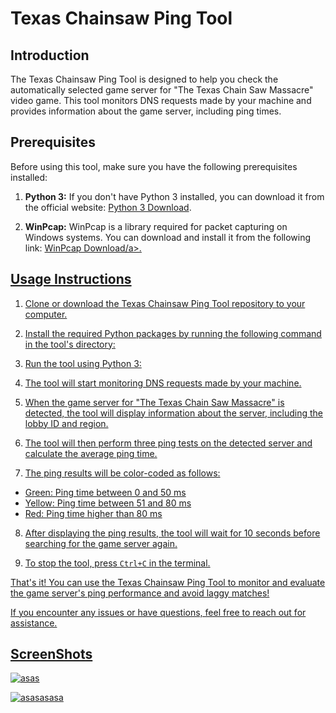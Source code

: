 # Texas Chainsaw Ping Tool

## Introduction
The Texas Chainsaw Ping Tool is designed to help you check the automatically selected game server for "The Texas Chain Saw Massacre" video game. This tool monitors DNS requests made by your machine and provides information about the game server, including ping times.

## Prerequisites
Before using this tool, make sure you have the following prerequisites installed:

1. **Python 3:** If you don't have Python 3 installed, you can download it from the official website: <a href="https://www.python.org/downloads/" target="_blank">Python 3 Download</a>.

2. **WinPcap:** WinPcap is a library required for packet capturing on Windows systems. You can download and install it from the following link: <a href="https://www.winpcap.org/install/default.htm" target="_blank">WinPcap Download/a>.

## Usage Instructions
1. Clone or download the Texas Chainsaw Ping Tool repository to your computer.

2. Install the required Python packages by running the following command in the tool's directory:

3. Run the tool using Python 3:

4. The tool will start monitoring DNS requests made by your machine.

5. When the game server for "The Texas Chain Saw Massacre" is detected, the tool will display information about the server, including the lobby ID and region.

6. The tool will then perform three ping tests on the detected server and calculate the average ping time.

7. The ping results will be color-coded as follows:
- Green: Ping time between 0 and 50 ms
- Yellow: Ping time between 51 and 80 ms
- Red: Ping time higher than 80 ms

8. After displaying the ping results, the tool will wait for 10 seconds before searching for the game server again.

9. To stop the tool, press `Ctrl+C` in the terminal.

That's it! You can use the Texas Chainsaw Ping Tool to monitor and evaluate the game server's ping performance and avoid laggy matches!


If you encounter any issues or have questions, feel free to reach out for assistance.

## ScreenShots

![asas](https://github.com/Ruskyy/TexasChainSawMassacre-PingTool/assets/39529472/a63ff3d3-6a11-4199-b194-9941bfe1cabd)

![asasasasa](https://github.com/Ruskyy/TexasChainSawMassacre-PingTool/assets/39529472/d84dc5f6-c9f2-4543-b399-df7072438542)


